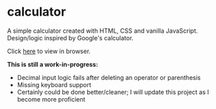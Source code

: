 # calculator

A simple calculator created with HTML, CSS and vanilla JavaScript.  Design/logic inspired by Google's calculator.

Click [here](https://390z.github.io/calculator/) to view in browser.

**This is still a work-in-progress:**

  - Decimal input logic fails after deleting an operator or parenthesis
  - Missing keyboard support
  - Certainly could be done better/cleaner; I will update this project as I become more proficient